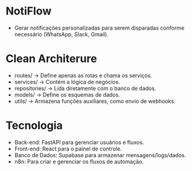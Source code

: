 # NotiFlow
 - Gerar notificações personalizadas para serem disparadas conforme necessário (WhatsApp, Slack, Gmail).

# Clean Architerure

- routes/ → Define apenas as rotas e chama os serviços.
- services/ → Contém a lógica de negócios.
- repositories/ → Lida diretamente com o banco de dados.
- models/ → Define os esquemas de dados.
- utils/ → Armazena funções auxiliares, como envio de webhooks.

# Tecnologia
- Back-end: FastAPI para gerenciar usuários e fluxos.
- Front-end: React para o painel de controle.
- Banco de Dados: Supabase para armazenar mensagens/logs/dados.
- n8n: Para criar e gerenciar os fluxos de automação.